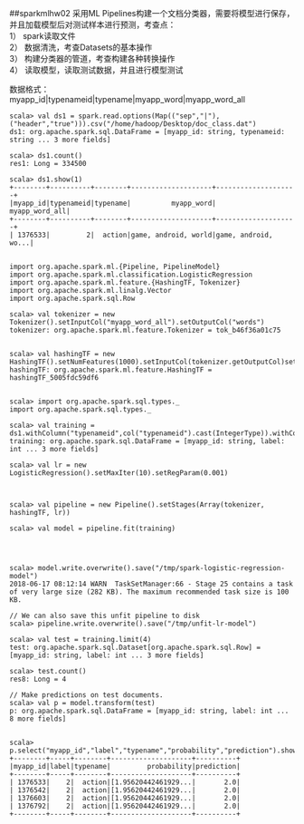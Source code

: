 ##sparkmlhw02
采用ML Pipelines构建一个文档分类器，需要将模型进行保存，并且加载模型后对测试样本进行预测，考查点：  
1）  spark读取文件  
2）  数据清洗，考查Datasets的基本操作  
3）  构建分类器的管道，考查构建各种转换操作  
4）  读取模型，读取测试数据，并且进行模型测试  
 
数据格式：  
myapp_id|typenameid|typename|myapp_word|myapp_word_all  


	scala> val ds1 = spark.read.options(Map(("sep","|"),("header","true"))).csv("/home/hadoop/Desktop/doc_class.dat")
	ds1: org.apache.spark.sql.DataFrame = [myapp_id: string, typenameid: string ... 3 more fields]
	
	scala> ds1.count()
	res1: Long = 334500  
	
	scala> ds1.show(1)
	+--------+----------+--------+--------------------+--------------------+
	|myapp_id|typenameid|typename|          myapp_word|      myapp_word_all|
	+--------+----------+--------+--------------------+--------------------+
	| 1376533|         2|  action|game, android, world|game, android, wo...|
	
	
	import org.apache.spark.ml.{Pipeline, PipelineModel}
	import org.apache.spark.ml.classification.LogisticRegression
	import org.apache.spark.ml.feature.{HashingTF, Tokenizer}
	import org.apache.spark.ml.linalg.Vector
	import org.apache.spark.sql.Row
	
	scala> val tokenizer = new Tokenizer().setInputCol("myapp_word_all").setOutputCol("words")
	tokenizer: org.apache.spark.ml.feature.Tokenizer = tok_b46f36a01c75
	
	
	scala> val hashingTF = new HashingTF().setNumFeatures(1000).setInputCol(tokenizer.getOutputCol)setOutputCol("features")
	hashingTF: org.apache.spark.ml.feature.HashingTF = hashingTF_5005fdc59df6
	
	
	scala> import org.apache.spark.sql.types._
	import org.apache.spark.sql.types._
	
	scala> val training = ds1.withColumn("typenameid",col("typenameid").cast(IntegerType)).withColumnRenamed("typenameid","label")
	training: org.apache.spark.sql.DataFrame = [myapp_id: string, label: int ... 3 more fields]
	
	scala> val lr = new LogisticRegression().setMaxIter(10).setRegParam(0.001)
	
	
	
	scala> val pipeline = new Pipeline().setStages(Array(tokenizer, hashingTF, lr))
	
	scala> val model = pipeline.fit(training)
	
	
	
	
	scala> model.write.overwrite().save("/tmp/spark-logistic-regression-model")
	2018-06-17 08:12:14 WARN  TaskSetManager:66 - Stage 25 contains a task of very large size (282 KB). The maximum recommended task size is 100 KB.
	
	// We can also save this unfit pipeline to disk
	scala> pipeline.write.overwrite().save("/tmp/unfit-lr-model")
	
	scala> val test = training.limit(4)
	test: org.apache.spark.sql.Dataset[org.apache.spark.sql.Row] = [myapp_id: string, label: int ... 3 more fields]
	
	scala> test.count()
	res8: Long = 4
	
	// Make predictions on test documents.
	scala> val p = model.transform(test)
	p: org.apache.spark.sql.DataFrame = [myapp_id: string, label: int ... 8 more fields]
	
	
	scala> p.select("myapp_id","label","typename","probability","prediction").show()
	+--------+-----+--------+--------------------+----------+                       
	|myapp_id|label|typename|         probability|prediction|
	+--------+-----+--------+--------------------+----------+
	| 1376533|    2|  action|[1.95620442461929...|       2.0|
	| 1376542|    2|  action|[1.95620442461929...|       2.0|
	| 1376603|    2|  action|[1.95620442461929...|       2.0|
	| 1376792|    2|  action|[1.95620442461929...|       2.0|
	+--------+-----+--------+--------------------+----------+


